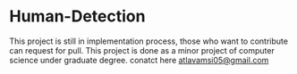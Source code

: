 # Human-Detection
This project is still in implementation process, those who want to contribute can request for pull.
This project is done as a minor project of computer science under graduate degree.
conatct here atlavamsi05@gmail.com
